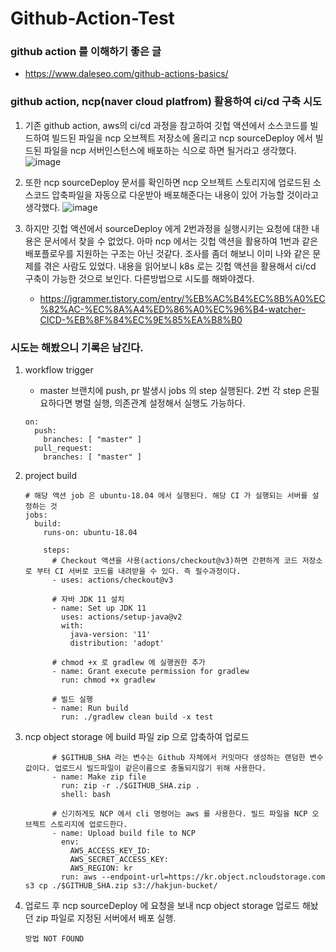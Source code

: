# Github-Action-Test

### github action 를 이해하기 좋은 글
- https://www.daleseo.com/github-actions-basics/

### github action, ncp(naver cloud platfrom) 활용하여 ci/cd 구축 시도
1. 기존 github action, aws의 ci/cd 과정을 참고하여 
깃헙 액션에서 소스코드를 빌드하여 빌드된 파일을 ncp 오브젝트 저장소에 올리고 ncp sourceDeploy 에서 빌드된 파일을 ncp 서버인스턴스에 배포하는 식으로 하면 될거라고 생각했다.
![image](https://user-images.githubusercontent.com/49400477/175364751-cfc8c7d8-1e47-4352-b573-7b9d1b30d5af.png)

2. 또한 ncp sourceDeploy 문서를 확인하면 ncp 오브젝트 스토리지에 업로드된 소스코드 압축파일을 자동으로 다운받아 배포해준다는 내용이 있어 가능할 것이라고 생각했다. 
![image](https://user-images.githubusercontent.com/49400477/175365811-c3364d56-8f17-4497-88b8-ebb1a6670e0a.png)

3. 하지만 깃헙 액션에서 sourceDeploy 에게 2번과정을 실행시키는 요청에 대한 내용은 문서에서 찾을 수 없었다. 아마 ncp 에서는 깃헙 액션을 활용하여 1번과 같은 배포플로우를 지원하는 구조는 아닌 것같다.
조사를 좀더 해보니 이미 나와 같은 문제를 겪은 사람도 있었다. 내용을 읽어보니 k8s 로는 깃헙 액션을 활용해서 ci/cd 구축이 가능한 것으로 보인다. 다른방법으로 시도를 해봐야겠다.
    - https://jgrammer.tistory.com/entry/%EB%AC%B4%EC%8B%A0%EC%82%AC-%EC%8A%A4%ED%86%A0%EC%96%B4-watcher-CICD-%EB%8F%84%EC%9E%85%EA%B8%B0


### 시도는 해봤으니 기록은 남긴다.
1. workflow trigger
    - master 브랜치에 push, pr 발생시 jobs 의 step 실행된다. 2번 각 step 은필요하다면 병렬 실행, 의존관계 설정해서 실행도 가능하다.
    ```
    on:
      push:
        branches: [ "master" ]
      pull_request:
        branches: [ "master" ]
    ```

2. project build
    ```
    # 해당 액션 job 은 ubuntu-18.04 에서 실행된다. 해당 CI 가 실행되는 서버를 설정하는 것
    jobs:
      build:
        runs-on: ubuntu-18.04

        steps:
          # Checkout 액션을 사용(actions/checkout@v3)하면 간편하게 코드 저장소로 부터 CI 서버로 코드를 내려받을 수 있다. 즉 필수과정이다.
          - uses: actions/checkout@v3

          # 자바 JDK 11 설치
          - name: Set up JDK 11
            uses: actions/setup-java@v2
            with:
              java-version: '11'
              distribution: 'adopt'

          # chmod +x 로 gradlew 에 실행권한 추가
          - name: Grant execute permission for gradlew
            run: chmod +x gradlew

          # 빌드 실행
          - name: Run build
            run: ./gradlew clean build -x test
    ```
3. ncp object storage 에 build 파일 zip 으로 압축하여 업로드 
    ```
          # $GITHUB_SHA 라는 변수는 Github 자체에서 커밋마다 생성하는 랜덤한 변수값이다. 업로드시 빌드파일이 같은이름으로 충돌되지않기 위해 사용한다. 
          - name: Make zip file
            run: zip -r ./$GITHUB_SHA.zip .
            shell: bash

          # 신기하게도 NCP 에서 cli 명령어는 aws 를 사용한다. 빌드 파일을 NCP 오브젝트 스토리지에 업로드한다. 
          - name: Upload build file to NCP
            env:
              AWS_ACCESS_KEY_ID:
              AWS_SECRET_ACCESS_KEY:
              AWS_REGION: kr
            run: aws --endpoint-url=https://kr.object.ncloudstorage.com s3 cp ./$GITHUB_SHA.zip s3://hakjun-bucket/
    ```

4. 업로드 후 ncp sourceDeploy 에 요청을 보내 ncp object storage 업로드 해놨던 zip 파일로 지정된 서버에서 배포 실행. 
    ```
    방법 NOT FOUND
    ```
